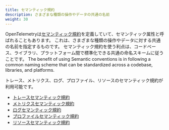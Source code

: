 ```yaml
---
title: セマンティック規約
description: さまざまな種類の操作やデータの共通の名前
weight: 30
---
```


OpenTelemetryは[セマンティック規約](/docs/specs/semconv/)を定義していて、セマンティック属性と呼ばれることもあります。
これは、さまざまな種類の操作やデータに対する共通の名前を指定するものです。
セマンティック規約を使う利点は、コードベース、ライブラリ、プラットフォーム間で標準化できる共通の命名スキームに従うことです。 The benefit of using Semantic conventions is in following a
common naming scheme that can be standardized across a codebase, libraries, and
platforms.

トレース、メトリクス、ログ、プロファイル、リソースのセマンティック規約が利用可能です。

- [トレースセマンティック規約](/docs/specs/semconv/general/trace/)
- [メトリクスセマンティック規約](/docs/specs/semconv/general/metrics/)
- [ログセマンティック規約](/docs/specs/semconv/general/logs/)
- [プロファイルセマンティック規約](/docs/specs/semconv/general/profiles/)
- [リソースセマンティック規約](/docs/specs/semconv/resource/)
